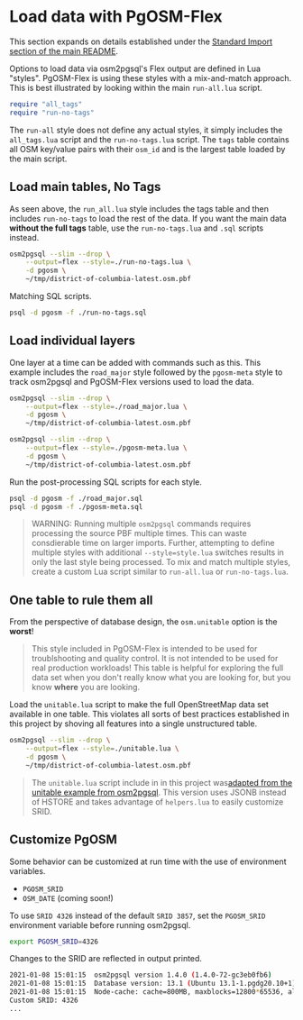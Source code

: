 # Load data with PgOSM-Flex

This section expands on details established under the
[Standard Import section of the main README](README.md).


Options to load data via osm2pgsql's Flex output are defined in Lua "styles".
PgOSM-Flex is using these styles with a mix-and-match approach.
This is best illustrated by looking within the main `run-all.lua` script.

```lua
require "all_tags"
require "run-no-tags"
```

The `run-all` style does not define any actual styles, it simply includes the `all_tags.lua` script and the `run-no-tags.lua` script.
The `tags` table contains all OSM key/value
pairs with their `osm_id` and is the largest table loaded by the main script.


## Load main tables, No Tags

As seen above, the `run_all.lua` style includes the tags table and then includes
`run-no-tags` to load the rest of the data.  If you want the main data
**without the full tags** table, use the `run-no-tags.lua` and `.sql` scripts instead.


```bash
osm2pgsql --slim --drop \
    --output=flex --style=./run-no-tags.lua \
    -d pgosm \
    ~/tmp/district-of-columbia-latest.osm.pbf
```

Matching SQL scripts.

```bash
psql -d pgosm -f ./run-no-tags.sql
```


## Load individual layers

One layer at a time can be added with commands such as this.  This example includes
the `road_major` style followed by the `pgosm-meta` style to track osm2pgsql
and PgOSM-Flex versions used to load the data.

```bash
osm2pgsql --slim --drop \
    --output=flex --style=./road_major.lua \
    -d pgosm \
    ~/tmp/district-of-columbia-latest.osm.pbf
```
```bash
osm2pgsql --slim --drop \
    --output=flex --style=./pgosm-meta.lua \
    -d pgosm \
    ~/tmp/district-of-columbia-latest.osm.pbf
```

Run the post-processing SQL scripts for each style.

```bash
psql -d pgosm -f ./road_major.sql
psql -d pgosm -f ./pgosm-meta.sql
```

> WARNING:  Running multiple `osm2pgsql` commands requires processing the source PBF multiple times. This can waste consdierable time on larger imports.  Further, attempting to define multiple styles with additional `--style=style.lua` switches results in only the last style being processed.  To mix and match multiple styles, create a custom Lua script similar to `run-all.lua` or `run-no-tags.lua`.


## One table to rule them all

From the perspective of database design, the `osm.unitable` option is the **worst**!

> This style included in PgOSM-Flex is intended to be used for troublshooting and quality control.  It is not intended to be used for real production workloads! This table is helpful for exploring the full data set when you don't really know what you are looking for, but you know **where** you are looking.

Load the `unitable.lua` script to make the full OpenStreetMap data set available in
one table. This violates all sorts of best practices established in this project
by shoving all features into a single unstructured table.


```bash
osm2pgsql --slim --drop \
    --output=flex --style=./unitable.lua \
    -d pgosm \
    ~/tmp/district-of-columbia-latest.osm.pbf
```

> The `unitable.lua` script include in in this project was[adapted from the unitable example from osm2pgsql](https://github.com/openstreetmap/osm2pgsql/blob/master/flex-config/unitable.lua). This version uses JSONB instead of HSTORE and takes advantage of `helpers.lua` to easily customize SRID.


## Customize PgOSM

Some behavior can be customized at run time with the use of environment variables.

* `PGOSM_SRID`
* `OSM_DATE` (coming soon!)

To use `SRID 4326` instead of the default `SRID 3857`, set the `PGOSM_SRID`
environment variable before running osm2pgsql.

```bash
export PGOSM_SRID=4326
```

Changes to the SRID are reflected in output printed.

```bash
2021-01-08 15:01:15  osm2pgsql version 1.4.0 (1.4.0-72-gc3eb0fb6)
2021-01-08 15:01:15  Database version: 13.1 (Ubuntu 13.1-1.pgdg20.10+1)
2021-01-08 15:01:15  Node-cache: cache=800MB, maxblocks=12800*65536, allocation method=11
Custom SRID: 4326
...
```

